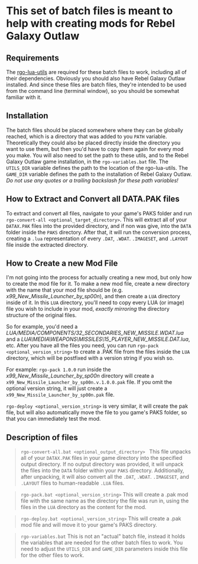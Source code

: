 # This set of batch files is meant to help with creating mods for Rebel Galaxy Outlaw


## Requirements
The [rgo-lua-utils](https://github.com/sp00n/rgo-lua-utils) are required for these batch files to work, including all of their dependencies.
Obviously you should also have Rebel Galaxy Outlaw installed.
And since these files are batch files, they're intended to be used from the command line (terminal window), so you should be somewhat familiar with it.


## Installation
The batch files should be placed somewhere where they can be globally reached, which is a directory that was added to you `PATH` variable.
Theoretically they could also be placed directly inside the directory you want to use them, but then you'd have to copy them again for every mod you make.
You will also need to set the path to these utils, and to the Rebel Galaxy Outlaw game installation, in the `rgo-variables.bat` file.
The `UTILS_DIR` variable defines the path to the location of the rgo-lua-utils.
The `GAME_DIR` variable defines the path to the installation of Rebel Galaxy Outlaw.
_*Do not use any quotes or a trailing backslash for these path variables!*_


## How to Extract and Convert all DATA.PAK files
To extract and convert all files, navigate to your game's PAKS folder and run `rgo-convert-all <optional_target_directory>`.
This will extract all of your `DATAX.PAK` files into the provided directory, and if non was give, into the `DATA` folder inside the `PAKS` directory.
After that, it will run the conversion process, creating a `.lua` representation of every `.DAT`, `.WDAT`. `.IMAGESET`, and `.LAYOUT` file inside the extracted directory.


## How to Create a new Mod File
I'm not going into the process for actually creating a new mod, but only how to create the mod file for it.
To make a new mod file, create a new directory with the name that your mod file should be (e.g. _x99_New_Missile_Launcher_by_sp00n_), and then create a `LUA` directory inside of it.
In this `LUA` directory, you'll need to copy every LUA (or image) file you wish to include in your mod, *exactly mirroring* the directory structure of the original files.

So for example, you'd need a _LUA/MEDIA/COMPONENTS/32_SECONDARIES_NEW_MISSILE.WDAT.lua_ and a _LUA\MEDIA\WEAPONS\MISSILES\15_PLAYER_NEW_MISSILE.DAT.lua_, etc.
After you have all the files you need, you can run `rgo-pack <optional_version_string>` to create a .PAK file from the files inside the `LUA` directory, which will be postfixed with a version string if you wish so.

For example: `rgo-pack 1.0.0` run inside the _x99_New_Missile_Launcher_by_sp00n_ directory will create a `x99_New_Missile_Launcher_by_sp00n.v.1.0.0.pak` file.
If you omit the optional version string, it will just create a `x99_New_Missile_Launcher_by_sp00n.pak` file.

`rgo-deploy <optional_version_string>` is very similar, it will create the pak file, but will also automatically move the file to you game's PAKS folder, so that you can immediately test the mod.



## Description of files
> `rgo-convert-all.bat <optional_output_directory> `
> This file unpacks all of your `DATAX.PAK` files in your game directory into the specified output directory.
> If no output directory was provided, it will unpack the files into the `DATA` folder within your `PAKS` directory.
> Additionally, after unpacking, it will also convert all the `.DAT`, `.WDAT`. `.IMAGESET`, and `.LAYOUT` files to human-readable `.LUA` files.

> `rgo-pack.bat <optional_version_string>`
> This will create a .pak mod file with the same name as the directory the file was run in, using the files in the `LUA` directory as the content for the mod.

> `rgo-deploy.bat <optional_version_string>`
> This will create a .pak mod file and will move it to your game's PAKS directory.

> `rgo-variables.bat`
> This is not an "actual" batch file, instead it holds the variables that are needed for the other batch files to work.
> You need to adjust the `UTILS_DIR` and `GAME_DIR` parameters inside this file for the other files to work.

